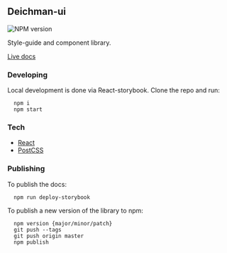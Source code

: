 ## Deichman-ui

![NPM version](https://img.shields.io/npm/v/@digibib/deichman-ui.svg)

Style-guide and component library.

[Live docs](https://digibib.github.io/deichman-ui)

### Developing

Local development is done via React-storybook. Clone the repo and run:

```
  npm i
  npm start
```

### Tech

- [React](https://reactjs.org/)
- [PostCSS](https://preset-env.cssdb.org/)

### Publishing

To publish the docs:

```
  npm run deploy-storybook
```

To publish a new version of the library to npm:

```
  npm version {major/minor/patch}
  git push --tags
  git push origin master
  npm publish
```
